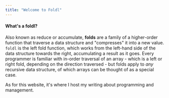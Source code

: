 ```yaml
---
title: "Welcome to Foldl"
---
```


#### What's a foldl?

Also known as reduce or accumulate, **folds** are a family of a higher-order function that traverse a data structure and "compresses" it into a new value. `foldl` is the left fold function, which works from the left-hand side of the data structure towards the right, accumulating a result as it goes. Every programmer is familiar with in-order traversal of an array - which is a left or right fold, depending on the direction traversed - but folds apply to _any_ recursive data structure, of which arrays can be thought of as a special case.

As for this website, it's where I host my writing about programming and management.
